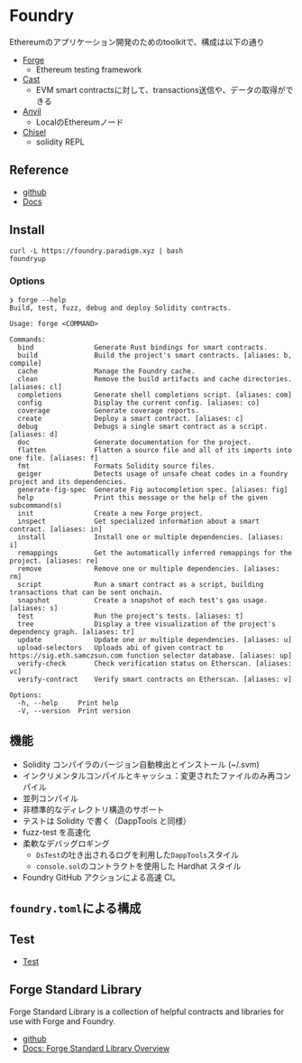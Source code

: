# Foundry

Ethereumのアプリケーション開発のためのtoolkitで、構成は以下の通り

- [Forge](https://github.com/foundry-rs/foundry/tree/master/forge)
  - Ethereum testing framework
- [Cast](https://github.com/foundry-rs/foundry/tree/master/cast)
  - EVM smart contractsに対して、transactions送信や、データの取得ができる
- [Anvil](https://github.com/foundry-rs/foundry/tree/master/anvil)
  - LocalのEthereumノード
- [Chisel](https://github.com/foundry-rs/foundry/tree/master/chisel)
  - solidity REPL
 
## Reference

- [github](https://github.com/foundry-rs/foundry)
- [Docs](https://book.getfoundry.sh/)

## Install

```
curl -L https://foundry.paradigm.xyz | bash
foundryup
```

### Options

```
❯ forge --help
Build, test, fuzz, debug and deploy Solidity contracts.

Usage: forge <COMMAND>

Commands:
  bind               Generate Rust bindings for smart contracts.
  build              Build the project's smart contracts. [aliases: b, compile]
  cache              Manage the Foundry cache.
  clean              Remove the build artifacts and cache directories. [aliases: cl]
  completions        Generate shell completions script. [aliases: com]
  config             Display the current config. [aliases: co]
  coverage           Generate coverage reports.
  create             Deploy a smart contract. [aliases: c]
  debug              Debugs a single smart contract as a script. [aliases: d]
  doc                Generate documentation for the project.
  flatten            Flatten a source file and all of its imports into one file. [aliases: f]
  fmt                Formats Solidity source files.
  geiger             Detects usage of unsafe cheat codes in a foundry project and its dependencies.
  generate-fig-spec  Generate Fig autocompletion spec. [aliases: fig]
  help               Print this message or the help of the given subcommand(s)
  init               Create a new Forge project.
  inspect            Get specialized information about a smart contract. [aliases: in]
  install            Install one or multiple dependencies. [aliases: i]
  remappings         Get the automatically inferred remappings for the project. [aliases: re]
  remove             Remove one or multiple dependencies. [aliases: rm]
  script             Run a smart contract as a script, building transactions that can be sent onchain.
  snapshot           Create a snapshot of each test's gas usage. [aliases: s]
  test               Run the project's tests. [aliases: t]
  tree               Display a tree visualization of the project's dependency graph. [aliases: tr]
  update             Update one or multiple dependencies. [aliases: u]
  upload-selectors   Uploads abi of given contract to https://sig.eth.samczsun.com function selector database. [aliases: up]
  verify-check       Check verification status on Etherscan. [aliases: vc]
  verify-contract    Verify smart contracts on Etherscan. [aliases: v]

Options:
  -h, --help     Print help
  -V, --version  Print version
```

## 機能

- Solidity コンパイラのバージョン自動検出とインストール (~/.svm)
- インクリメンタルコンパイルとキャッシュ：変更されたファイルのみ再コンパイル
- 並列コンパイル
- 非標準的なディレクトリ構造のサポート
- テストは Solidity で書く（DappTools と同様）
- fuzz-test を高速化
- 柔軟なデバッグロギング
  - `DsTest`の吐き出されるログを利用した`DappTools`スタイル
  - `console.sol`のコントラクトを使用した Hardhat スタイル
- Foundry GitHub アクションによる高速 CI。

## `foundry.toml`による構成

## Test

- [Test](https://book.getfoundry.sh/forge/tests)

## Forge Standard Library

Forge Standard Library is a collection of helpful contracts and libraries for use with Forge and Foundry.

- [github](https://github.com/foundry-rs/forge-std)
- [Docs: Forge Standard Library Overview](https://book.getfoundry.sh/forge/forge-std)
